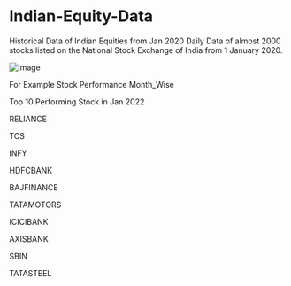 # Indian-Equity-Data
Historical Data of Indian Equities from Jan 2020
Daily Data of almost 2000 stocks listed on the National Stock Exchange of India from 1 January 2020.



![image](https://user-images.githubusercontent.com/77392594/159693754-c45f7fda-e356-4705-861a-7f0ee4451a9a.png)



For Example Stock Performance Month_Wise

Top 10 Performing Stock in Jan 2022


RELIANCE       

TCS            

INFY           

HDFCBANK       

BAJFINANCE     

TATAMOTORS     

ICICIBANK   

AXISBANK       

SBIN           

TATASTEEL      
